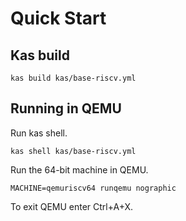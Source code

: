 # Quick Start

## Kas build

```
kas build kas/base-riscv.yml
```

## Running in QEMU

Run kas shell.

```
kas shell kas/base-riscv.yml

```

Run the 64-bit machine in QEMU.

```
MACHINE=qemuriscv64 runqemu nographic
```

To exit QEMU enter Ctrl+A+X.
